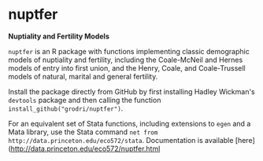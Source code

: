 # nuptfer

__Nuptiality and Fertility Models__

`nuptfer` is an R package with functions implementing classic
demographic models of nuptiality and fertility, including the
Coale-McNeil and Hernes models of entry into first union, and 
the Henry, Coale, and Coale-Trussell models of natural, marital
and general fertility.

Install the package directly from GitHub by first installing 
Hadley Wickman's `devtools` package and then calling the 
function `install_github("grodri/nuptfer")`.  

For an equivalent set of Stata functions, including extensions to 
`egen` and a Mata library, use the Stata command `net from http://data.princeton.edu/eco572/stata`. Documentation is available 
[here](http://data.princeton.edu/eco572/nuptfer.html
